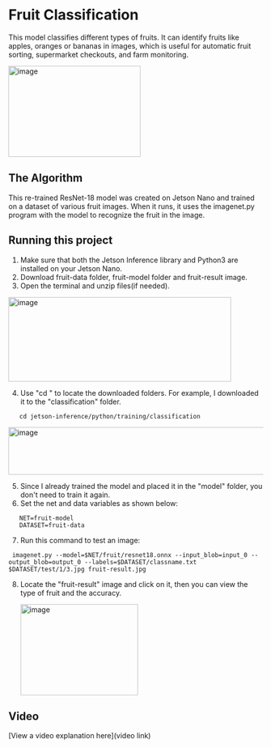 # Fruit Classification
This model classifies different types of fruits. It can identify fruits like apples, oranges or bananas in images, which is useful for automatic fruit sorting, supermarket checkouts, and farm monitoring.

<img width="261" height="180" alt="image" src="https://github.com/user-attachments/assets/32aa4de5-c04a-40bf-ab3b-9032c4f38248" />


## The Algorithm
This re-trained ResNet-18 model was created on Jetson Nano and trained on a dataset of various fruit images. When it runs, it uses the imagenet.py program with the model to recognize the fruit in the image.

## Running this project
1. Make sure that both the Jetson Inference library and Python3 are installed on your Jetson Nano.
2. Download fruit-data folder, fruit-model folder and fruit-result image.
3. Open the terminal and unzip files(if needed).
<img width="440" height="167" alt="image" src="https://github.com/user-attachments/assets/519835e4-2956-4715-ad89-0b11fa649880" />

4. Use "cd <your folder paths>" to locate the downloaded folders. For example, I downloaded it to the "classification" folder.
```
   cd jetson-inference/python/training/classification
```
<img width="921" height="94" alt="image" src="https://github.com/user-attachments/assets/90b6d9f3-8173-4f9f-944b-235ce788318d" />

5. Since I already trained the model and placed it in the "model" folder, you don't need to train it again. 
6. Set the net and data variables as shown below:
```
   NET=fruit-model
   DATASET=fruit-data
```
7. Run this command to test an image:
```
 imagenet.py --model=$NET/fruit/resnet18.onnx --input_blob=input_0 --output_blob=output_0 --labels=$DATASET/classname.txt $DATASET/test/1/3.jpg fruit-result.jpg
```
8. Locate the "fruit-result" image and click on it, then you can view the type of fruit and the accuracy.
   
   <img width="232" height="180" alt="image" src="https://github.com/user-attachments/assets/60011bdc-daa2-40fb-830e-3db91163e804" />

## Video
[View a video explanation here](video link)
